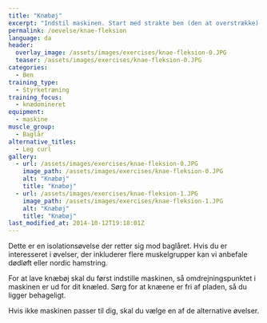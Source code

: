 ```yaml
---
title: "Knæbøj"
excerpt: "Indstil maskinen. Start med strakte ben (den at overstrække) og bøj benene så langt du kan. Hold igen, når du går tilbage til udgangspunktet."
permalink: /oevelse/knae-fleksion
language: da
header:
  overlay_image: /assets/images/exercises/knae-fleksion-0.JPG
  teaser: /assets/images/exercises/knae-fleksion-0.JPG
categories:
  - Ben
training_type: 
  - Styrketræning
training_focus: 
  - knædomineret
equipment:
  - maskine
muscle_group:
  - Baglår
alternative_titles:
  - Leg curl
gallery:
  - url: /assets/images/exercises/knae-fleksion-0.JPG
    image_path: /assets/images/exercises/knae-fleksion-0.JPG
    alt: "Knæbøj"
    title: "Knæbøj"
  - url: /assets/images/exercises/knae-fleksion-1.JPG
    image_path: /assets/images/exercises/knae-fleksion-1.JPG
    alt: "Knæbøj"
    title: "Knæbøj"
last_modified_at: 2014-10-12T19:18:01Z
---
```


Dette er en isolationsøvelse der retter sig mod baglåret. Hvis du er interesseret i øvelser, der inkluderer flere muskelgrupper kan vi anbefale dødløft eller nordic hamstring.

For at lave knæbøj skal du først indstille maskinen, så omdrejningspunktet i maskinen er ud for dit knæled. Sørg for at knæene er fri af pladen, så du ligger behageligt.

Hvis ikke maskinen passer til dig, skal du vælge en af de alternative øvelser.
